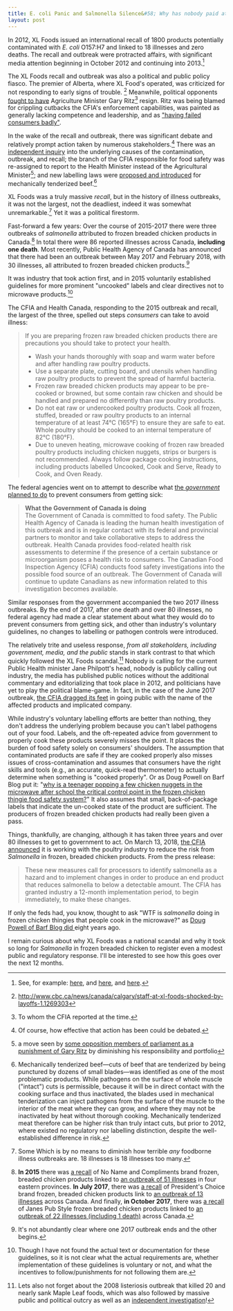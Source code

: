 ```yaml
---
title: E. coli Panic and Salmonella Silence&#58; Why has nobody paid attention to frozen breaded chicken?
layout: post
---
```


In 2012, XL Foods issued an international recall of 1800 products potentially contaminated with *E. coli* O157:H7 and linked to 18 illnesses and zero deaths. The recall and outbreak were protracted affairs, with significant media attention beginning in October 2012 and continuing into 2013.[^1]

The XL Foods recall and outbreak was also a political and public policy fiasco. The premier of Alberta, where XL Food's operated, was criticized for not responding to early signs of trouble. [^2] Meanwhile, political opponents [fought to have](http://www.macleans.ca/politics/ottawa/xl-foods-gerry-ritz-and-ruth-ellen-brosseau/) Agriculture Minister Gary Ritz[^3] resign. Ritz was being blamed for crippling cutbacks the CFIA's enforcement capabilities, was painted as generally lacking competence and leadership, and as ["having failed consumers badly"](http://thechronicleherald.ca/editorials/145934-gerry-ritz-xl-foods-failed-consumers-badly).

In the wake of the recall and outbreak, there was significant debate and relatively prompt action taken by numerous stakeholders.[^11] There was an [independent inquiry](http://www.foodsafety.gc.ca/english/xl_reprt-rapprte.asp#g) into the underlying causes of the contamination, outbreak, and recall; the branch of the CFIA responsible for food safety was re-assigned to report to the Health Minister instead of the Agricultural Minister[^4]; and new labelling laws were [proposed and introduced](http://www.cbc.ca/news/canada/edmonton/mechanically-tenderized-beef-labels-introduced-for-shoppers-1.2743198) for mechanically tenderized beef.[^5]

XL Foods was a truly massive *recall*, but in the history of illness outbreaks, it was not the largest, not the deadliest, indeed it was somewhat unremarkable.[^6] Yet it was a political firestorm.

Fast-forward a few years: Over the course of 2015-2017 there were three outbreaks of *salmonella* attributed to frozen breaded chicken products in Canada.[^7] In total there were 86 reported illnesses across Canada, **including one death**. Most recently, Public Health Agency of Canada has announced that there had been an outbreak between May 2017 and February 2018, with 30 illnesses, all attributed to frozen breaded chicken products.[^9]

It was industry that took action first, and in 2015 voluntarily established guidelines for more prominent "uncooked" labels and clear directives not to microwave products.[^10]

The CFIA and Health Canada, responding to the 2015 outbreak and recall, the largest of the three, spelled out steps *consumers* can take to avoid illness:

>If you are preparing frozen raw breaded chicken products there are precautions you should take to protect your health.
>* Wash your hands thoroughly with soap and warm water before and after handling raw poultry products.
>* Use a separate plate, cutting board, and utensils when handling raw poultry products to prevent the spread of harmful bacteria.
>* Frozen raw breaded chicken products may appear to be pre-cooked or browned, but some contain raw chicken and should be handled and prepared no differently than raw poultry products.
>* Do not eat raw or undercooked poultry products. Cook all frozen, stuffed, breaded or raw poultry products to an internal temperature of at least 74°C (165°F) to ensure they are safe to eat. Whole poultry should be cooked to an internal temperature of 82°C (180°F).
>* Due to uneven heating, microwave cooking of frozen raw breaded poultry products including chicken nuggets, strips or burgers is not recommended. Always follow package cooking instructions, including products labelled Uncooked, Cook and Serve, Ready to Cook, and Oven Ready.

The federal agencies went on to attempt to describe what [the *government* planned to do](http://www.inspection.gc.ca/about-the-cfia/newsroom/food-recall-warnings/complete-listing/2015-07-01/eng/1435791777168/1435791779790) to prevent consumers from getting sick:

> **What the Government of Canada is doing** <br />
> The Government of Canada is committed to food safety. The Public Health Agency of Canada is leading the human health investigation of this outbreak and is in regular contact with its federal and provincial partners to monitor and take collaborative steps to address the outbreak. Health Canada provides food-related health risk assessments to determine if the presence of a certain substance or microorganism poses a health risk to consumers. The Canadian Food Inspection Agency (CFIA) conducts food safety investigations into the possible food source of an outbreak. The Government of Canada will continue to update Canadians as new information related to this investigation becomes available.

Similar responses from the government accompanied the two 2017 illness outbreaks. By the end of 2017, after one death and over 80 illnesses, no federal agency had made a clear statement about what they would do to prevent consumers from getting sick, and other than industry's voluntary guidelines, no changes to labelling or pathogen controls were introduced.

The relatively trite and useless response, *from all stakeholders, including government, media, and the public* stands in stark contrast to that which quickly followed the XL Foods scandal.[^8] Nobody is calling for the current Public Health minister Jane Philpott's head, nobody is publicly calling out industry, the media has published public notices without the additional commentary and editorializing that took place in 2012, and politicians have yet to play the political blame-game. In fact, in the case of the June 2017 outbreak, [the CFIA dragged its feet](http://www.barfblog.com/2017/06/7-sick-outbreak-of-salmonella-infections-linked-to-raw-frozen-breaded-chicken-thingies-in-canada-again/) in going public with the name of the affected products and implicated company.

While industry's voluntary labelling efforts are better than nothing, they don't address the underlying problem because you can't label pathogens out of your food. Labels, and the oft-repeated advice from government to properly cook these products severely misses the point. It places the burden of food safety solely on consumers' shoulders. The assumption that contaminated products are safe if they are cooked properly also misses issues of cross-contamination and assumes that consumers have the right skills and tools (e.g., an accurate, quick-read thermometer) to actually determine when something is "cooked properly". Or as Doug Powell on Barf Blog put it: "[why is a teenager popping a few chicken nuggets in the microwave after school the critical control point in the frozen chicken thingie food safety system?](http://www.barfblog.com/2010/06/blame-the-consumer-canadian-style-are-frozen-chicken-thingies-responsible-for-salmonella-rise-in-ontario/)" It also assumes that small, back-of-package labels that indicate the un-cooked state of the product are sufficient. The producers of frozen breaded chicken products had really been given a pass.

Things, thankfully, are changing, although it has taken three years and over 80 illnesses to get to government to act. On March 13, 2018, [the CFIA announced](http://markets.businessinsider.com/news/stocks/the-government-of-canada-is-working-with-the-poultry-industry-to-reduce-the-risk-of-salmonella-illness-from-frozen-raw-breaded-chicken-products-1018655588) it is working with the poultry industry to reduce the risk from *Salmonella* in frozen, breaded chicken products. From the press release:

>These new measures call for processors to identify salmonella as a hazard and to implement changes in order to produce an end product that reduces salmonella to below a detectable amount. The CFIA has granted industry a 12-month implementation period, to begin immediately, to make these changes.

If only the feds had, you know, thought to ask "WTF is *salmonella* doing in frozen chicken thingies that people cook in the microwave?" as [Doug Powell of Barf Blog did ](http://www.barfblog.com/2010/06/blame-the-consumer-canadian-style-are-frozen-chicken-thingies-responsible-for-salmonella-rise-in-ontario/) eight years ago.

I remain curious about why XL Foods was a national scandal and why it took so long for *Salmonella* in frozen breaded chicken to register even a modest public and regulatory response. I'll be interested to see how this goes over the next 12 months.

[^1]: See, for example: [here](http://www.cbc.ca/news/politics/xl-foods-warned-6-times-over-lapses-before-e-coli-outbreak-1.1372329), and [here](http://nationalpost.com/news/canada/xl-foods-trashes-tonnes-of-recalled-beef-even-though-food-experts-say-its-safe/wcm/559610cc-3b5b-47ff-994e-6f3942c6edf7), and [here](http://www.cbc.ca/news/canada/calgary/remaining-carcasses-at-xl-foods-test-negative-for-e-coli-1.1162824).
[^2]: <http://www.cbc.ca/news/canada/calgary/staff-at-xl-foods-shocked-by-layoffs-1.1269303>
[^3]: To whom the CFIA reported at the time.
[^4]: a move seen by [some opposition members of parliament as a punishment of Gary Ritz](https://www.producer.com/2013/10/cfia-says-farewell-to-ag-canada/) by diminishing his responsibility and portfolio
[^5]: Mechanically tenderized beef—cuts of beef that are tenderized by being punctured by dozens of small blades—was identified as one of the most problematic products. While pathogens on the surface of whole muscle ("intact") cuts is permissible, because it will be in direct contact with the cooking surface and thus inactivated, the blades used in mechanical tenderization can inject pathogens from the surface of the muscle to the interior of the meat where they can grow, and where they may not be inactivated by heat without thorough cooking. Mechanically tenderized meat therefore can be higher risk than truly intact cuts, but prior to 2012, where existed no regulatory nor labelling distinction, despite the well-established difference in risk.
[^6]: Some Which is by no means to diminish how terrible *any* foodborne illness outbreaks are. 18 illnesses is 18 illnesses too many.
[^7]: **In 2015** there was [a recall](http://www.inspection.gc.ca/about-the-cfia/newsroom/food-recall-warnings/complete-listing/2015-07-01/eng/1435791777168/1435791779790) of No Name and Compliments brand frozen, breaded chicken products linked to [an outbreak of 51 illnesses](https://www.canada.ca/en/public-health/services/food-safety/public-health-notice/2015/public-health-notice-outbreak-salmonella-infections-linked-frozen-breaded-chicken-products.html) in four eastern provinces. **In July 2017**, there was [a recall](http://www.inspection.gc.ca/about-the-cfia/newsroom/food-recall-warnings/complete-listing/2017-07-12/eng/1499907815092/1499907818947) of President's Choice brand frozen, breaded chicken products link to [an outbreak of 13 illnesses](https://www.canada.ca/en/public-health/services/public-health-notices/2017/outbreak-salmonella-infections-linked-to-frozen-raw-breaded-chicken-products.html) across Canada. And finally, **in October 2017**, there was [a recall](http://www.inspection.gc.ca/about-the-cfia/newsroom/food-recall-warnings/complete-listing/2017-10-17/eng/1508297726363/1508297729858) of Janes Pub Style frozen breaded chicken products linked to [an outbreak of 22 illnesses (including 1 death)](https://www.canada.ca/en/public-health/services/public-health-notices/2017/outbreak-salmonella-infections-linked-frozen-raw-breaded-chicken-products.html) across Canada.
[^8]: Lets also not forget about the 2008 listeriosis outbreak that killed 20 and nearly sank Maple Leaf foods, which was also followed by massive public and political outcry as well as an [independent investigation](https://www.cmc-cvc.com/sites/default/files/files/ListeriaIndependentInvestigatorReport_July212009.pdf)!
[^9]: It's not abundantly clear where one 2017 outbreak ends and the other begins.
[^10]: Though I have not found the actual text or documentation for these guidelines, so it is not clear what the actual requirements are, whether implementation of these guidelines is voluntary or not, and what the incentives to follow/punishments for not following them are.
[^11]: Of course, how effective that action has been could be debated.